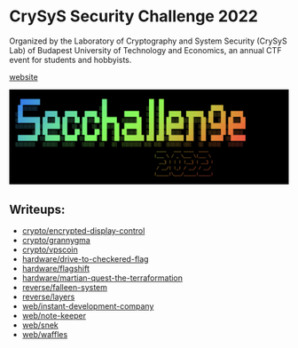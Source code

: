 # CrySyS Security Challenge 2022

Organized by the Laboratory of Cryptography and System Security (CrySyS Lab) of 
Budapest University of Technology and Economics, an annual CTF event for students
and hobbyists.

[website](https://secchallenge.crysys.hu)

![](img.png)

## Writeups:

- [crypto/encrypted-display-control](./crypto/encrypted-display-control/solution/README.md)
- [crypto/grannygma](./crypto/grannygma/solution/README.md)
- [crypto/vpscoin](./crypto/vpscoin/solution/README.md)
- [hardware/drive-to-checkered-flag](./hardware/drive-to-checkered-flag/solution/README.md)
- [hardware/flagshift](./hardware/flagshift/solution/README.md)
- [hardware/martian-quest-the-terraformation](./hardware/martian-quest-the-terraformation/solution/README.md)
- [reverse/falleen-system](./reverse/falleen-system/solution/README.md)
- [reverse/layers](./reverse/layers/solution/README.md)
- [web/instant-development-company](./web/instant-development-company/solution/README.md)
- [web/note-keeper](./web/note-keeper/solution/README.md)
- [web/snek](./web/snek/solution/README.md)
- [web/waffles](./web/waffles/solution/README.md)
